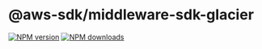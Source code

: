 # @aws-sdk/middleware-sdk-glacier

[![NPM version](https://img.shields.io/npm/v/@aws-sdk/middleware-sdk-glacier/preview.svg)](https://www.npmjs.com/package/@aws-sdk/middleware-sdk-glacier)
[![NPM downloads](https://img.shields.io/npm/dm/@aws-sdk/middleware-sdk-glacier.svg)](https://www.npmjs.com/package/@aws-sdk/middleware-sdk-glacier)
